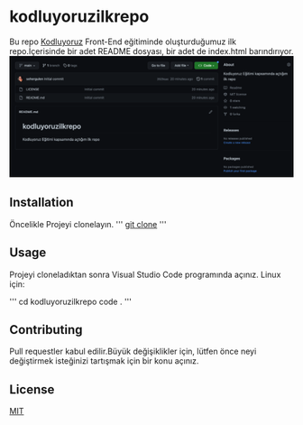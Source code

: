 # kodluyoruzilkrepo
Bu repo [Kodluyoruz](kodluyoruz.org) Front-End eğitiminde oluşturduğumuz ilk repo.İçerisinde bir adet README dosyası, bir adet de index.html barındırıyor.
![Kodluyoruz](projectPhoto.png)
## Installation
Öncelikle Projeyi clonelayın.
'''
[git clone](https://github.com/sehergulen/kodluyoruzilkrepo.git)
'''
## Usage
Projeyi cloneladıktan sonra Visual Studio Code programında açınız.
Linux için:

''' 
cd kodluyoruzilkrepo
code .
'''

## Contributing
Pull requestler kabul edilir.Büyük değişiklikler için, lütfen önce neyi değiştirmek isteğinizi tartışmak için bir konu açınız.
## License
[MIT](https://choosealicense.com/licenses/mit/)
